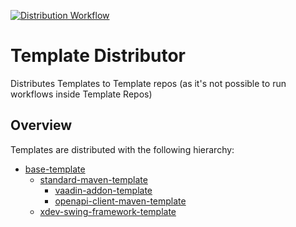 [![Distribution Workflow](https://img.shields.io/github/actions/workflow/status/xdev-software/template-distributor/distribute.yml?branch=master&label=distribution)](https://github.com/xdev-software/template-distributor/actions/workflows/distribute.yml?query=branch%3Amaster)
# Template Distributor

Distributes Templates to Template repos
(as it's not possible to run workflows inside Template Repos)

## Overview
Templates are distributed with the following hierarchy:

* [base-template](https://github.com/xdev-software/base-template)
  * [standard-maven-template](https://github.com/xdev-software/standard-maven-template)
    * [vaadin-addon-template](https://github.com/xdev-software/vaadin-addon-template)
    * [openapi-client-maven-template](https://github.com/xdev-software/openapi-client-maven-template)
  * [xdev-swing-framework-template](https://github.com/xdev-software/xdev-swing-framework-template)
